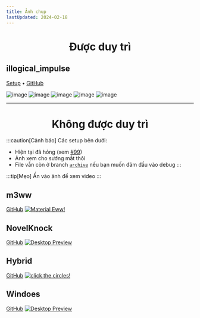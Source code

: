 ```yaml
---
title: Ảnh chụp
lastUpdated: 2024-02-18
---
```


<div align="center">
    <h1>Được duy trì</h1>
</div>

## illogical_impulse
[Setup](../../i-i/01setup)    •    [GitHub](https://github.com/end-4/dots-hyprland)

![image](https://repository-images.githubusercontent.com/583820372/55988d08-a8db-421a-8761-f6e98ea89ce3)
![image](/dots-hyprland-wiki/screenshots/i-i.2.png)
![image](/dots-hyprland-wiki/screenshots/i-i.3.png)
![image](/dots-hyprland-wiki/screenshots/i-i.4.png)
![image](/dots-hyprland-wiki/screenshots/i-i.5.png)

---

<div align="center">
    <h1>Không được duy trì</h1>
</div>

:::caution[Cảnh báo]
Các setup bên dưới:
- Hiện tại đã hỏng (xem [#99](https://github.com/end-4/dots-hyprland/issues/99))
- Ảnh xem cho sướng mắt thôi
- File vẫn còn ở branch [`archive`](https://github.com/end-4/dots-hyprland/tree/archive) nếu bạn muốn đâm đầu vào debug
:::

:::tip[Mẹo]
Ấn vào ảnh để xem video
:::

## m3ww
[GitHub](https://github.com/end-4/dots-hyprland/tree/archive)
<a href="https://streamable.com/85ch8x">
 <img src="/dots-hyprland-wiki/screenshots/m3ww.1.png" alt="Material Eww!">
</a>

## NovelKnock
[GitHub](https://github.com/end-4/dots-hyprland/tree/archive)
<a href="https://streamable.com/7vo61k">
 <img src="/dots-hyprland-wiki/screenshots/n-k.1.png" alt="Desktop Preview">
</a>

## Hybrid
[GitHub](https://github.com/end-4/dots-hyprland/tree/archive)
<a href="https://streamable.com/4oogot">
 <img src="/dots-hyprland-wiki/screenshots/hybrid.1.png" alt="click the circles!">
</a>

## Windoes
[GitHub](https://github.com/end-4/dots-hyprland/tree/archive)
<a href="https://streamable.com/5qx614">
 <img src="/dots-hyprland-wiki/screenshots/windoes.1.png" alt="Desktop Preview">
</a>
